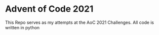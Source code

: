 # Advent of Code 2021
This Repo serves as my attempts at the AoC 2021 Challenges. All code is written in python